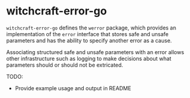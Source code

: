 witchcraft-error-go
===================
`witchcraft-error-go` defines the `werror` package, which provides an implementation of the `error` interface that
stores safe and unsafe parameters and has the ability to specify another error as a cause.

Associating structured safe and unsafe parameters with an error allows other infrastructure such as logging to make
decisions about what parameters should or should not be extricated.

TODO:
* Provide example usage and output in README
